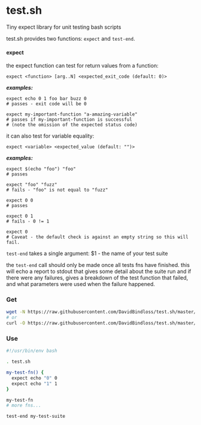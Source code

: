 # test.sh
Tiny expect library for unit testing bash scripts

test.sh provides two functions: `expect` and `test-end`.

#### expect

the expect function can test for return values from a function:

`expect <function> [arg..N] <expected_exit_code (default: 0)>`

_**examples:**_
```
expect echo 0 1 foo bar buzz 0
# passes - exit code will be 0

expect my-important-function "a-amazing-variable"
# passes if my-important-function is successful 
# (note the omission of the expected status code)
```

it can also test for variable equality:

`expect <variable> <expected_value (default: "")>`

_**examples:**_

```
expect $(echo "foo") "foo"
# passes

expect "foo" "fuzz"
# fails - "foo" is not equal to "fuzz"

expect 0 0
# passes

expect 0 1
# fails - 0 != 1

expect 0
# Caveat - the default check is against an empty string so this will fail.
```

`test-end` takes a single argument:
$1 - the name of your test suite

the `test-end` call should only be made once all tests fns have finished. 
this will echo a report to stdout that gives some detail about the suite run
and if there were any failures, gives a breakdown of the test function that
failed, and what parameters were used when the failure happened.

### Get
```bash
wget -N https://raw.githubusercontent.com/DavidBindloss/test.sh/master/test.sh
# or
curl -O https://raw.githubusercontent.com/DavidBindloss/test.sh/master/test.sh
```

### Use
```bash
#!/usr/bin/env bash

. test.sh

my-test-fn() {
  expect echo "0" 0
  expect echo "1" 1
}

my-test-fn
# more fns...

test-end my-test-suite

```

